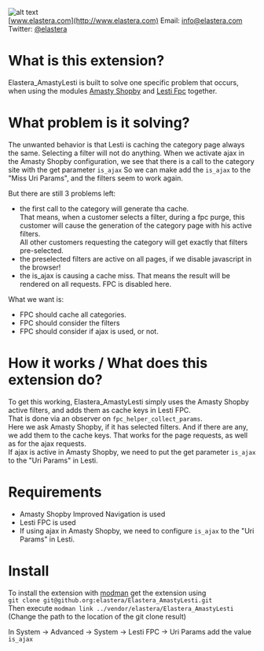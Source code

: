 ![alt text](http://www.elastera.com/wp-content/uploads/2015/06/elastera-logo-270x80.png "elastera")  
[www.elastera.com](http://www.elastera.com) Email: [info@elastera.com](info@elastera.com) Twitter: [@elastera](https://twitter.com/elastera)  

# What is this extension?
Elastera_AmastyLesti is built to solve one specific problem that occurs, 
when using the modules [Amasty Shopby](https://amasty.com) and [Lesti Fpc](https://gordonlesti.com/projects/lestifpc/) together.

# What problem is it solving?
The unwanted behavior is that Lesti is caching the category page always the same.
Selecting a filter will not do anything. When we activate ajax in the Amasty Shopby configuration,
we see that there is a call to the category site with the get parameter `is_ajax`
So we can make add the `is_ajax` to the "Miss Uri Params", and the filters seem to work again.  

But there are still 3 problems left:

* the first call to the category will generate tha cache.  
That means, when a customer selects a filter, during a fpc purge,
this customer will cause the generation of the category page with his active filters.  
All other customers requesting the category will get exactly that filters pre-selected.
* the preselected filters are active on all pages, if we disable javascript in the browser!
* the is_ajax is causing a cache miss. That means the result will be rendered on all requests. FPC is disabled here.

What we want is:

* FPC should cache all categories.
* FPC should consider the filters
* FPC should consider if ajax is used, or not.

# How it works / What does this extension do?
To get this working, Elastera_AmastyLesti simply uses the Amasty Shopby active filters,
and adds them as cache keys in Lesti FPC.  
That is done via an observer on `fpc_helper_collect_params`.  
Here we ask Amasty Shopby, if it has selected filters. And if there are any, we add them to the cache keys.
That works for the page requests, as well as for the ajax requests.  
If ajax is active in Amasty Shopby, we need to put the get parameter `is_ajax` to the "Uri Params" in Lesti.

# Requirements

* Amasty Shopby Improved Navigation is used
* Lesti FPC is used
* If using ajax in Amasty Shopby, we need to configure `is_ajax` to the "Uri Params" in Lesti.

# Install
To install the extension with [modman](https://github.com/colinmollenhour/modman) get the extension using  
`git clone git@github.org:elastera/Elastera_AmastyLesti.git`  
Then execute `modman link ../vendor/elastera/Elastera_AmastyLesti`
(Change the path to the location of the git clone result)

In System -> Advanced -> System -> Lesti FPC -> Uri Params add the value `is_ajax`  
